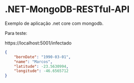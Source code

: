 # .NET-MongoDB-RESTful-API

Exemplo de aplicação .net core com mongodb.

Para teste:

https://localhost:5001/infectado

```json
{
	"bornDate": "1990-03-01",
	"name": "Marcos",
	"latitude": -23.5630994,
	"longitude": -46.6565712
}
```
